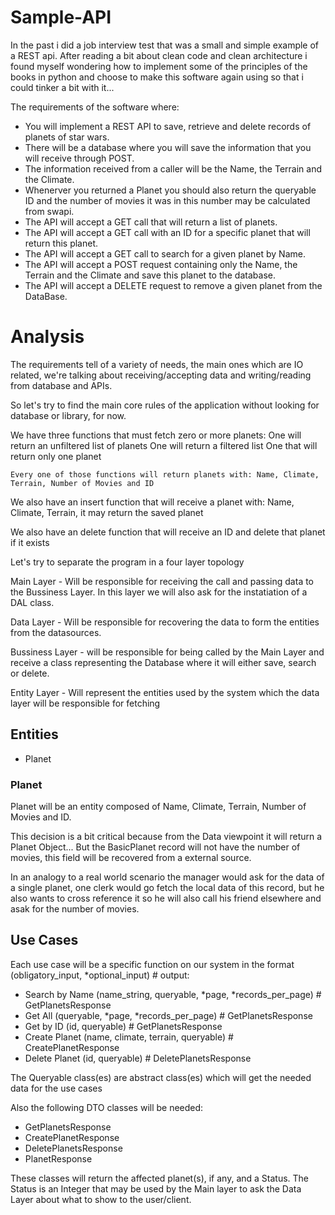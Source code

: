 # Sample-API

In the past i did a job interview test that was a small and simple example of a REST api. After reading a bit about clean code and clean architecture i found myself wondering how to implement some of the principles of the books in python and choose to make this software again using so that i could tinker a bit with it...

The requirements of the software where:
* You will implement a REST API to save, retrieve and delete records of planets of star wars.
* There will be a database where you will save the information that you will receive through POST.
* The information received from a caller will be the Name, the Terrain and the Climate.
* Whenerver you returned a Planet you should also return the queryable ID and the number of movies it was in this number may be calculated from swapi.
* The API will accept a GET call that will return a list of planets.
* The API will accept a GET call with an ID for a specific planet that will return this planet.
* The API will accept a GET call to search for a given planet by Name.
* The API will accept a POST request containing only the Name, the Terrain and the Climate and save this planet to the database.
* The API will accept a DELETE request to remove a given planet from the DataBase.

# Analysis

The requirements tell of a variety of needs, the main ones which are IO related, we're talking about receiving/accepting data and writing/reading from database and APIs.

So let's try to find the main core rules of the application without looking for database or library, for now.

We have three functions that must fetch zero or more planets:
    One will return an unfiltered list of planets
    One will return a filtered list
    One that will return only one planet

    Every one of those functions will return planets with: Name, Climate, Terrain, Number of Movies and ID

We also have an insert function that will receive a planet with: Name, Climate, Terrain, it may return the saved planet

We also have an delete function that will receive an ID and delete that planet if it exists

Let's try to separate the program in a four layer topology


Main Layer - Will be responsible for receiving the call and passing data to the Bussiness Layer. In this layer we will also ask for the instatiation of a DAL class.

Data Layer - Will be responsible for recovering the data to form the entities from the datasources.

Bussiness Layer - will be responsible for being called by the Main Layer and receive a class representing the Database where it will either save, search or delete.

Entity Layer - Will represent the entities used by the system which the data layer will be responsible for fetching

## Entities

- Planet

### Planet
Planet will be an entity composed of Name, Climate, Terrain, Number of Movies and ID. 

This decision is a bit critical because from the Data viewpoint it will return a Planet Object... But the BasicPlanet record will not have the number of movies, this field will be recovered from a external source.

In an analogy to a real world scenario the manager would ask for the data of a single planet, one clerk would go fetch the local data of this record, but he also wants to cross reference it so he will also call his friend elsewhere and asak for the number of movies.

## Use Cases

Each use case will be a specific function on our system in the format (obligatory_input, *optional_input) # output:
- Search by Name (name_string, queryable, *page, *records_per_page) # GetPlanetsResponse
- Get All (queryable, *page, *records_per_page) # GetPlanetsResponse
- Get by ID (id, queryable) # GetPlanetsResponse
- Create Planet (name, climate, terrain, queryable) # CreatePlanetResponse
- Delete Planet (id, queryable) # DeletePlanetsResponse

The Queryable class(es) are abstract class(es) which will get the needed data for the use cases

Also the following DTO classes will be needed:
- GetPlanetsResponse
- CreatePlanetResponse
- DeletePlanetsResponse
- PlanetResponse

These classes will return the affected planet(s), if any, and a Status. The Status is an Integer that may be used by the Main layer to ask the Data Layer about what to show to the user/client.

 


